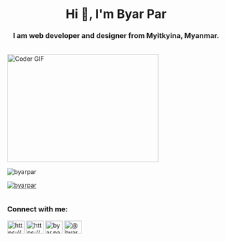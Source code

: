 <h1 align="center">Hi 👋, I'm Byar Par</h1>
<h3 align="center">I am web developer and designer from Myitkyina, Myanmar.</h3>
<br>
<img alt="Coder GIF" height=250 width=350 src="https://miro.medium.com/max/1360/0*7Q3yvSIv_t0ioJ-Z.gif" />
<br>

<p align="left"> <img src="https://komarev.com/ghpvc/?username=byarpar&label=Profile%20views&color=0e75b6&style=flat" alt="byarpar" /> </p>

<p align="left"> <a href="https://github.com/ryo-ma/github-profile-trophy"><img src="https://github-profile-trophy.vercel.app/?username=byarpar" alt="byarpar" /></a> </p>

<p align="left"> <a href="https://twitter.com/" target="blank"><img src="https://img.shields.io/twitter/follow/?logo=twitter&style=for-the-badge" alt="" /></a> </p>

<h3 align="left">Connect with me:</h3>
<p align="left">
<a href="https://linkedin.com/in/https://www.linkedin.com/in/byar-par/" target="blank"><img align="center" src="https://raw.githubusercontent.com/rahuldkjain/github-profile-readme-generator/master/src/images/icons/Social/linked-in-alt.svg" alt="https://www.linkedin.com/in/byar-par/" height="30" width="40" /></a>
<a href="https://fb.com/https://www.facebook.com/key.bee26" target="blank"><img align="center" src="https://raw.githubusercontent.com/rahuldkjain/github-profile-readme-generator/master/src/images/icons/Social/facebook.svg" alt="https://www.facebook.com/key.bee26" height="30" width="40" /></a>
<a href="https://instagram.com/byar.par" target="blank"><img align="center" src="https://raw.githubusercontent.com/rahuldkjain/github-profile-readme-generator/master/src/images/icons/Social/instagram.svg" alt="byar.par" height="30" width="40" /></a>
<a href="https://www.youtube.com/c/@byarpar8497" target="blank"><img align="center" src="https://raw.githubusercontent.com/rahuldkjain/github-profile-readme-generator/master/src/images/icons/Social/youtube.svg" alt="@byarpar8497" height="30" width="40" /></a>
</p>


